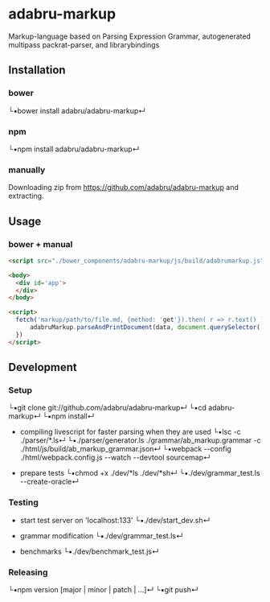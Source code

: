 # adabru-markup

Markup-language based on Parsing Expression Grammar, autogenerated multipass packrat-parser, and librarybindings


## Installation

### bower

└▪bower install adabru/adabru-markup↵

### npm

└▪npm install adabru/adabru-markup↵

### manually

Downloading zip from https://github.com/adabru/adabru-markup and extracting.

## Usage

### bower + manual

```html
<script src="./bower_components/adabru-markup/js/build/adabrumarkup.js"></script>

<body>
  <div id='app'>
  </div>
</body>

<script>
  fetch('markup/path/to/file.md, {method: 'get'}).then( r => r.text() ).then( data => {
      adabruMarkup.parseAndPrintDocument(data, document.querySelector('#app'))
  })
</script>
```

## Development

### Setup

└▪git clone git://github.com/adabru/adabru-markup↵
└▪cd adabru-markup↵
└▪npm install↵
- compiling livescript for faster parsing when they are used
  └▪lsc -c ./parser/*.ls↵
└▪./parser/generator.ls ./grammar/ab_markup.grammar -c ./html/js/build/ab_markup_grammar.json↵
└▪webpack --config ./html/webpack.config.js --watch --devtool sourcemap↵

- prepare tests
└▪chmod +x ./dev/*ls ./dev/*sh↵
└▪./dev/grammar_test.ls --create-oracle↵

### Testing

- start test server on 'localhost:133'
  └▪./dev/start_dev.sh↵

- grammar modification
  └▪./dev/grammar_test.ls↵

- benchmarks
  └▪./dev/benchmark_test.js↵

### Releasing

└▪npm version [major | minor | patch | …]↵
└▪git push↵
